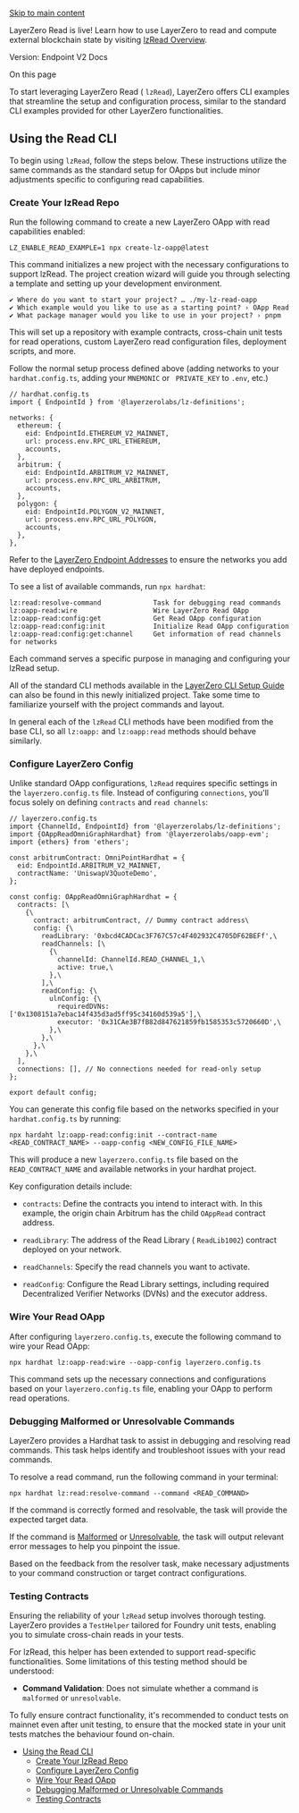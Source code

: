[Skip to main content](https://docs.layerzero.network/v2/developers/evm/lzread/read-cli#__docusaurus_skipToContent_fallback)

LayerZero Read is live! Learn how to use LayerZero to read and compute external blockchain state by visiting [lzRead Overview](https://docs.layerzero.network/v2/developers/evm/lzread/overview).

Version: Endpoint V2 Docs

On this page

To start leveraging LayerZero Read ( `lzRead`), LayerZero offers CLI examples that streamline the setup and configuration process, similar to the standard CLI examples provided for other LayerZero functionalities.

## Using the Read CLI [​](https://docs.layerzero.network/v2/developers/evm/lzread/read-cli\#using-the-read-cli "Direct link to Using the Read CLI")

To begin using `lzRead`, follow the steps below. These instructions utilize the same commands as the standard setup for OApps but include minor adjustments specific to configuring read capabilities.

### Create Your lzRead Repo [​](https://docs.layerzero.network/v2/developers/evm/lzread/read-cli\#create-your-lzread-repo "Direct link to Create Your lzRead Repo")

Run the following command to create a new LayerZero OApp with read capabilities enabled:

```codeBlockLines_e6Vv
LZ_ENABLE_READ_EXAMPLE=1 npx create-lz-oapp@latest

```

This command initializes a new project with the necessary configurations to support lzRead. The project creation wizard will guide you through selecting a template and setting up your development environment.

```codeBlockLines_e6Vv
✔ Where do you want to start your project? … ./my-lz-read-oapp
✔ Which example would you like to use as a starting point? › OApp Read
✔ What package manager would you like to use in your project? › pnpm

```

This will set up a repository with example contracts, cross-chain unit tests for read operations, custom LayerZero read configuration files, deployment scripts, and more.

Follow the normal setup process defined above (adding networks to your `hardhat.config.ts`, adding your `MNEMONIC` or ` PRIVATE_KEY` to `.env`, etc.)

```codeBlockLines_e6Vv
// hardhat.config.ts
import { EndpointId } from '@layerzerolabs/lz-definitions';

networks: {
  ethereum: {
    eid: EndpointId.ETHEREUM_V2_MAINNET,
    url: process.env.RPC_URL_ETHEREUM,
    accounts,
  },
  arbitrum: {
    eid: EndpointId.ARBITRUM_V2_MAINNET,
    url: process.env.RPC_URL_ARBITRUM,
    accounts,
  },
  polygon: {
    eid: EndpointId.POLYGON_V2_MAINNET,
    url: process.env.RPC_URL_POLYGON,
    accounts,
  },
},

```

Refer to the [LayerZero Endpoint Addresses](https://docs.layerzero.network/v2/deployments/deployed-contracts) to ensure the networks you add have deployed endpoints.

To see a list of available commands, run `npx hardhat`:

```codeBlockLines_e6Vv
lz:read:resolve-command             Task for debugging read commands
lz:oapp-read:wire                   Wire LayerZero Read OApp
lz:oapp-read:config:get             Get Read OApp configuration
lz:oapp-read:config:init            Initialize Read OApp configuration
lz:oapp-read:config:get:channel     Get information of read channels for networks

```

Each command serves a specific purpose in managing and configuring your lzRead setup.

All of the standard CLI methods available in the [LayerZero CLI Setup Guide](https://docs.layerzero.network/v2/developers/evm/create-lz-oapp/start) can also be found in this newly initialized project. Take some time to familiarize yourself with the project commands and layout.

In general each of the `lzRead` CLI methods have been modified from the base CLI, so all `lz:oapp:` and `lz:oapp:read` methods should behave similarly.

### Configure LayerZero Config [​](https://docs.layerzero.network/v2/developers/evm/lzread/read-cli\#configure-layerzero-config "Direct link to Configure LayerZero Config")

Unlike standard OApp configurations, `lzRead` requires specific settings in the `layerzero.config.ts` file. Instead of configuring `connections`, you'll focus solely on defining `contracts` and `read channels`:

```codeBlockLines_e6Vv
// layerzero.config.ts
import {ChannelId, EndpointId} from '@layerzerolabs/lz-definitions';
import {OAppReadOmniGraphHardhat} from '@layerzerolabs/oapp-evm';
import {ethers} from 'ethers';

const arbitrumContract: OmniPointHardhat = {
  eid: EndpointId.ARBITRUM_V2_MAINNET,
  contractName: 'UniswapV3QuoteDemo',
};

const config: OAppReadOmniGraphHardhat = {
  contracts: [\
    {\
      contract: arbitrumContract, // Dummy contract address\
      config: {\
        readLibrary: '0xbcd4CADCac3F767C57c4F402932C4705DF62BEFf',\
        readChannels: [\
          {\
            channelId: ChannelId.READ_CHANNEL_1,\
            active: true,\
          },\
        ],\
        readConfig: {\
          ulnConfig: {\
            requiredDVNs: ['0x1308151a7ebac14f435d3ad5ff95c34160d539a5'],\
            executor: '0x31CAe3B7fB82d847621859fb1585353c5720660D',\
          },\
        },\
      },\
    },\
  ],
  connections: [], // No connections needed for read-only setup
};

export default config;

```

You can generate this config file based on the networks specified in your `hardhat.config.ts` by running:

```codeBlockLines_e6Vv
npx hardaht lz:oapp-read:config:init --contract-name <READ_CONTRACT_NAME> --oapp-config <NEW_CONFIG_FILE_NAME>

```

This will produce a new `layerzero.config.ts` file based on the `READ_CONTRACT_NAME` and available networks in your hardhat project.

Key configuration details include:

- `contracts`: Define the contracts you intend to interact with. In this example, the origin chain Arbitrum has the child `OAppRead` contract address.

- `readLibrary`: The address of the Read Library ( `ReadLib1002`) contract deployed on your network.

- `readChannels`: Specify the read channels you want to activate.

- `readConfig`: Configure the Read Library settings, including required Decentralized Verifier Networks (DVNs) and the executor address.


### Wire Your Read OApp [​](https://docs.layerzero.network/v2/developers/evm/lzread/read-cli\#wire-your-read-oapp "Direct link to Wire Your Read OApp")

After configuring `layerzero.config.ts`, execute the following command to wire your Read OApp:

```codeBlockLines_e6Vv
npx hardhat lz:oapp-read:wire --oapp-config layerzero.config.ts

```

This command sets up the necessary connections and configurations based on your `layerzero.config.ts` file, enabling your OApp to perform read operations.

### Debugging Malformed or Unresolvable Commands [​](https://docs.layerzero.network/v2/developers/evm/lzread/read-cli\#debugging-malformed-or-unresolvable-commands "Direct link to Debugging Malformed or Unresolvable Commands")

LayerZero provides a Hardhat task to assist in debugging and resolving read commands. This task helps identify and troubleshoot issues with your read commands.

To resolve a read command, run the following command in your terminal:

```codeBlockLines_e6Vv
npx hardhat lz:read:resolve-command --command <READ_COMMAND>

```

If the command is correctly formed and resolvable, the task will provide the expected target data.

If the command is [Malformed](https://docs.layerzero.network/v2/developers/evm/lzread/overview#debugging-read-commands) or [Unresolvable](https://docs.layerzero.network/v2/developers/evm/lzread/overview#debugging-read-commands), the task will output relevant error messages to help you pinpoint the issue.

Based on the feedback from the resolver task, make necessary adjustments to your command construction or target contract configurations.

### Testing Contracts [​](https://docs.layerzero.network/v2/developers/evm/lzread/read-cli\#testing-contracts "Direct link to Testing Contracts")

Ensuring the reliability of your `lzRead` setup involves thorough testing. LayerZero provides a `TestHelper` tailored for Foundry unit tests, enabling you to simulate cross-chain reads in your tests.

For lzRead, this helper has been extended to support read-specific functionalities. Some limitations of this testing method should be understood:

- **Command Validation**: Does not simulate whether a command is `malformed` or `unresolvable`.

To fully ensure contract functionality, it's recommended to conduct tests on mainnet even after unit testing, to ensure that the mocked state in your unit tests matches the behaviour found on-chain.

- [Using the Read CLI](https://docs.layerzero.network/v2/developers/evm/lzread/read-cli#using-the-read-cli)
  - [Create Your lzRead Repo](https://docs.layerzero.network/v2/developers/evm/lzread/read-cli#create-your-lzread-repo)
  - [Configure LayerZero Config](https://docs.layerzero.network/v2/developers/evm/lzread/read-cli#configure-layerzero-config)
  - [Wire Your Read OApp](https://docs.layerzero.network/v2/developers/evm/lzread/read-cli#wire-your-read-oapp)
  - [Debugging Malformed or Unresolvable Commands](https://docs.layerzero.network/v2/developers/evm/lzread/read-cli#debugging-malformed-or-unresolvable-commands)
  - [Testing Contracts](https://docs.layerzero.network/v2/developers/evm/lzread/read-cli#testing-contracts)